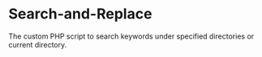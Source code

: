 # Search-and-Replace
The custom PHP script to search keywords under specified directories or current directory.
